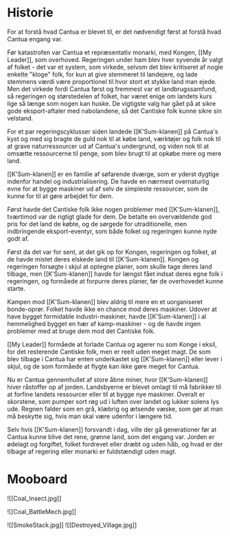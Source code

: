 # Historie
For at forstå hvad Cantua er blevet til, er det nødvendigt først at forstå hvad Cantua engang var.

Før katastrofen var Cantua et repræsentativ monarki, med Kongen, [[My Leader]], som overhoved. Regeringen under ham blev hver syvende år valgt af folket - det var et system, som virkede, selvom det blev kritiseret af nogle enkelte "kloge" folk, for kun at give stemmeret til landejere, og lade stemmens værdi være proportionel til hvor stort et stykke land man ejede.
Men det virkede fordi Cantua først og fremmest var et landbrugssamfund, så regeringen og størstedelen af folket, har været enige om landets kurs lige så længe som nogen kan huske.
De vigtigste valg har gået på at sikre gode eksport-aftaler med nabolandene, så det Cantiske folk kunne sikre sin velstand.

For et par regeringscyklusser siden landede [[K'Sum-klanen]] på Cantua's kyst og med sig bragte de guld nok til at købe land, værktøjer og folk nok til at grave naturressourcer ud af Cantua's undergrund, og viden nok til at omsætte ressourcerne til penge, som blev brugt til at opkøbe mere og mere land.

[[K'Sum-klanen]] er en familie af søfarende dværge, som er yderst dygtige indenfor handel og industrialisering. De havde en nærmest overnaturlig evne for at bygge maskiner ud af selv de simpleste ressourcer, som de kunne for til at gøre arbejdet for dem.

Først havde det Cantiske folk ikke nogen problemer med [[K'Sum-klanen]], tværtimod var de rigtigt glade for dem. De betalte en overvældende god pris for det land de købte, og de sørgede for utraditionelle, men indbringende eksport-eventyr, som både folket og regeringen kunne nyde godt af.

Først da det var for sent, at det gik op for Kongen, regeringen og folket, at de havde mistet deres elskede land til [[K'Sum-klanen]]. 
Kongen og regeringen forsøgte i skjul at optegne planer, som skulle tage deres land tilbage, men [[K'Sum-klanen]] havde for længst fået indsat deres egne folk i regeringen, og formåede at forpurre deres planer, før de overhovedet kunne starte. 

Kampen mod [[K'Sum-klanen]] blev aldrig til mere en et uorganiseret bonde-oprør. Folket havde ikke en chance mod deres maskiner. Udover at have bygget formidable industri-maskiner, havde [[K'Sum-klanen]] i al hemmelighed bygget en hær af kamp-maskiner - og de havde ingen problemer med at bruge dem mod det Cantiske folk.

[[My Leader]] formåede at forlade Cantua og agerer nu som Konge i eksil, for det resterende Cantiske folk, men er reelt uden meget magt. De som blev tilbage i Cantua har enten underkastet sig [[K'Sum-klanen]] eller lever i skjul, og de som formåede at flygte kan ikke gøre meget for Cantua.

Nu er Cantua gennemhullet af store åbne miner, hvor [[K'Sum-klanen]] hiver råstoffer op af jorden. Landsbyerne er blevet omlagt til må fabrikker til at forfine landets ressourcer eller til at bygge nye maskiner. Overalt er skorstene, som pumper sort røg ud i luften over landet og lukker solens lys ude.
Regnen falder som en grå, klæbrig og ætsende væske, som gør at man må beskytte sig, hvis man skal være udenfor i længere tid.

Selv hvis [[K'Sum-klanen]] forsvandt i dag, ville der gå generationer før at Cantua kunne blive det rene, grønne land, som det engang var. Jorden er ødelagt og forgiftet, folket fordrevet eller dræbt og uden håb, og hvad er der tilbage af regering eller monarki er fuldstændigt uden magt.

# Mooboard
![[Coal_Insect.jpg]]

![[Coal_BattleMech.jpg]]

![[SmokeStack.jpg]]
![[Destroyed_Village.jpg]]
